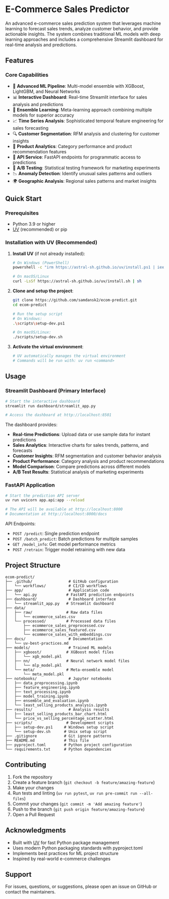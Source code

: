 # E-Commerce Sales Predictor

An advanced e-commerce sales prediction system that leverages machine learning to forecast sales trends, analyze customer behavior, and provide actionable insights. The system combines traditional ML models with deep learning approaches and includes a comprehensive Streamlit dashboard for real-time analysis and predictions.

## Features

### Core Capabilities
- 🚀 **Advanced ML Pipeline**: Multi-model ensemble with XGBoost, LightGBM, and Neural Networks
- 📊 **Interactive Dashboard**: Real-time Streamlit interface for sales analysis and predictions
- 🤖 **Ensemble Learning**: Meta-learning approach combining multiple models for superior accuracy
- 📈 **Time Series Analysis**: Sophisticated temporal feature engineering for sales forecasting
- 🔍 **Customer Segmentation**: RFM analysis and clustering for customer insights
- 🎯 **Product Analytics**: Category performance and product recommendation features
- 📱 **API Service**: FastAPI endpoints for programmatic access to predictions
- 🧪 **A/B Testing**: Statistical testing framework for marketing experiments
- 📉 **Anomaly Detection**: Identify unusual sales patterns and outliers
- 🌍 **Geographic Analysis**: Regional sales patterns and market insights

## Quick Start

### Prerequisites

- Python 3.9 or higher
- [UV](https://github.com/astral-sh/uv) (recommended) or pip

### Installation with UV (Recommended)

1. **Install UV** (if not already installed):
   ```bash
   # On Windows (PowerShell)
   powershell -c "irm https://astral-sh.github.io/uv/install.ps1 | iex"
   
   # On macOS/Linux
   curl -LsSf https://astral-sh.github.io/uv/install.sh | sh
   ```

2. **Clone and setup the project**:
   ```bash
   git clone https://github.com/samdansk2/ecom-predict.git
   cd ecom-predict
   
   # Run the setup script
   # On Windows:
   .\scripts\setup-dev.ps1
   
   # On macOS/Linux:
   ./scripts/setup-dev.sh
   ```

3. **Activate the virtual environment**:
   ```bash
   # UV automatically manages the virtual environment
   # Commands will be run with: uv run <command>
   ```

## Usage

### Streamlit Dashboard (Primary Interface)

```bash
# Start the interactive dashboard
streamlit run dashboard/streamlit_app.py

# Access the dashboard at http://localhost:8501
```

The dashboard provides:
- **Real-time Predictions**: Upload data or use sample data for instant predictions
- **Sales Analytics**: Interactive charts for sales trends, patterns, and forecasts
- **Customer Insights**: RFM segmentation and customer behavior analysis
- **Product Performance**: Category analysis and product recommendations
- **Model Comparison**: Compare predictions across different models
- **A/B Test Results**: Statistical analysis of marketing experiments

### FastAPI Application

```bash
# Start the prediction API server
uv run uvicorn app.api:app --reload

# The API will be available at http://localhost:8000
# Documentation at http://localhost:8000/docs
```

API Endpoints:
- `POST /predict`: Single prediction endpoint
- `POST /batch_predict`: Batch predictions for multiple samples
- `GET /model_info`: Get model performance metrics
- `POST /retrain`: Trigger model retraining with new data


## Project Structure

```
ecom-predict/
├── .github/                # GitHub configuration
│   └── workflows/          # CI/CD workflows
├── app/                    # Application code
│   └── api.py             # FastAPI prediction endpoints
├── dashboard/              # Dashboard interface
│   └── streamlit_app.py   # Streamlit dashboard
├── data/
│   ├── raw/               # Raw data files
│   │   └── ecommerce_sales.csv
│   └── processed/         # Processed data files
│       ├── ecommerce_sales_preprocessed.csv
│       ├── ecommerce_sales_featured.csv
│       └── ecommerce_sales_with_embeddings.csv
├── docs/                   # Documentation
│   └── uv-best-practices.md
├── models/                 # Trained ML models
│   ├── xgboost/           # XGBoost model files
│   │   └── xgb_model.pkl
│   ├── nn/                # Neural network model files
│   │   └── mlp_model.pkl
│   └── meta/              # Meta-ensemble model
│       └── meta_model.pkl
├── notebooks/              # Jupyter notebooks
│   ├── data_preprocessing.ipynb
│   ├── feature_engineering.ipynb
│   ├── text_processing.ipynb
│   ├── model_training.ipynb
│   ├── ensemble_and_evaluation.ipynb
│   └── least_selling_products_analysis.ipynb
├── results/                # Analysis results
│   ├── least_selling_products_bar_chart.html
│   └── price_vs_selling_percentage_scatter.html
├── scripts/               # Development scripts
│   ├── setup-dev.ps1     # Windows setup script
│   └── setup-dev.sh      # Unix setup script
├── .gitignore            # Git ignore patterns
├── README.md             # This file
├── pyproject.toml        # Python project configuration
└── requirements.txt      # Python dependencies
```

## Contributing

1. Fork the repository
2. Create a feature branch (`git checkout -b feature/amazing-feature`)
3. Make your changes
4. Run tests and linting (`uv run pytest`, `uv run pre-commit run --all-files`)
5. Commit your changes (`git commit -m 'Add amazing feature'`)
6. Push to the branch (`git push origin feature/amazing-feature`)
7. Open a Pull Request

## Acknowledgments

- Built with [UV](https://github.com/astral-sh/uv) for fast Python package management
- Uses modern Python packaging standards with pyproject.toml
- Implements best practices for ML project structure
- Inspired by real-world e-commerce challenges

## Support

For issues, questions, or suggestions, please open an issue on GitHub or contact the maintainers.